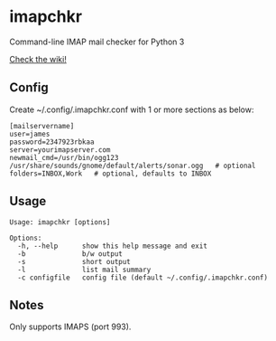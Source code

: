 # imapchkr
Command-line IMAP mail checker for Python 3

[Check the wiki!](https://github.com/jamespo/imapchkr/wiki)

## Config

Create ~/.config/.imapchkr.conf with 1 or more sections as below:

    [mailservername]
    user=james
    password=2347923rbkaa
    server=yourimapserver.com
    newmail_cmd=/usr/bin/ogg123 /usr/share/sounds/gnome/default/alerts/sonar.ogg   # optional
    folders=INBOX,Work   # optional, defaults to INBOX
    
## Usage

    Usage: imapchkr [options]

    Options:
      -h, --help      show this help message and exit
      -b              b/w output
      -s              short output
      -l              list mail summary
	  -c configfile   config file (default ~/.config/.imapchkr.conf)

## Notes

Only supports IMAPS (port 993).
